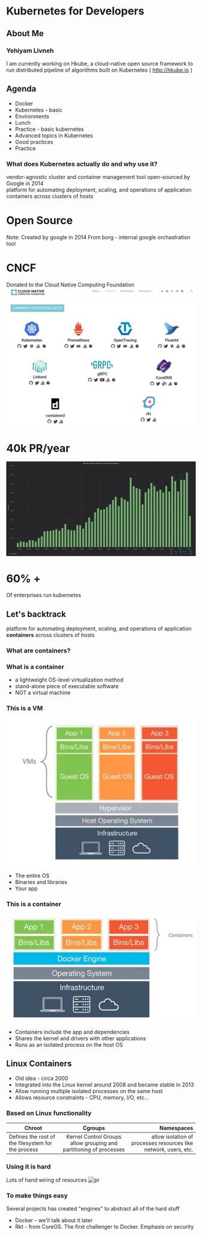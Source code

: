 # Kubernetes for Developers



## About Me
### Yehiyam Livneh
I am currently working on Hkube, a cloud-native open source framework to run distributed pipeline of algorithms built on Kubernetes ( http://hkube.io ) 



## Agenda
- Docker <!-- .element: class="fragment" -->
- Kubernetes - basic <!-- .element: class="fragment" -->
- Environments <!-- .element: class="fragment" -->
- Lunch <!-- .element: class="fragment" -->
- Practice - basic kubernetes <!-- .element: class="fragment" -->
- Advanced topics in Kubernetes <!-- .element: class="fragment" -->
- Good practices <!-- .element: class="fragment" -->
- Practice <!-- .element: class="fragment" --> 
 



### What does Kubernetes actually do and why use it?  
vendor-agnostic cluster and container management tool
open-sourced by Google in 2014  
platform for automating deployment, scaling, and operations of application containers across clusters of hosts  



# Open Source
Note:
Created by google in 2014
From borg - internal google orchastration tool



# CNCF
Donated to the Cloud Native Computing Foundation
![pr](./content/images/CNCF-projects.png) <!-- .element: class="fragment" height="50%" width="50%" --> 



# 40k PR/year    
![pr](./content/images/k8spr.png) <!-- .element: class="fragment" --> 



# 60% +
Of enterprises run kubernetes



## Let's backtrack
platform for automating deployment, scaling, and operations of application __containers__ across clusters of hosts
### What are containers? <!-- .element: class="fragment" --> 



### What is a container
- a lightweight OS-level virtualization method <!-- .element: class="fragment" --> 
- stand-alone piece of executable software <!-- .element: class="fragment" --> 
- NOT a virtual machine <!-- .element: class="fragment" --> 


### This is a VM
![pr](./content/images/vm.png ) <!-- .element: height="50%" width="50%"--> 
- The entire OS 
- Binaries and libraries
- Your app


### This is a container
![pr](./content/images/containers.png ) <!-- .element: height="50%" width="50%"--> 
- Containers include the app and dependencies 
- Shares the kernel and drivers with other applications
- Runs as an isolated process on the host OS



## Linux Containers
- Old idea - circa 2000
- Integrated into the Linux kernel around 2008 and became stable in 2013
- Allow running multiple isolated processes on the same host
- Allows resource constraints - CPU, memory, I/O, etc...


### Based on Linux functionality
| Chroot        | Cgroups           | Namespaces  |
| ------------- |:-------------:| -----:|
| Defines the root of the filesystem for the process | Kernel Control Groups allow grouping and partitioning of processes | allow isolation of processes resources like network, users, etc. |


### Using it is hard
Lots of hand wiring of resources
![pr](./content/images/imposiblle.gif) <!-- .element: class="fragment" --> 



### To make things easy
Several projects has created "engines" to abstract all of the hard stuff  

- Docker - we'll talk about it later<!-- .element: class="fragment" --> 
- Rkt - from CoreOS. The first challenger to Docker. Emphasis on security<!-- .element: class="fragment" --> 

